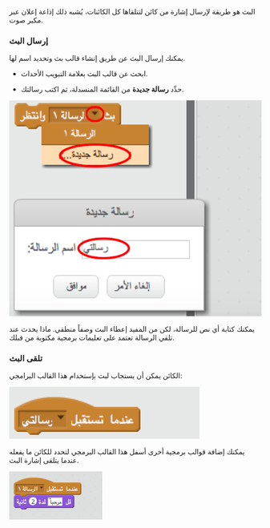 البث هو طريقة لإرسال إشارة من كائن لتتلقاها كل الكائنات، يُشبه ذلك إذاعة إعلان عبر مكبر صوت.

### إرسال البث

يمكنك إرسال البث عن طريق إنشاء قالب بث وتحديد اسم لها.

+ ابحث عن قالب البث بعلامة التبويب الأحداث.

+ حدِّد **رسالة جديدة** من القائمة المنسدلة، ثم اكتب رسالتك.

![اصنع بث](images/create-a-broadcast.png)

يمكنك كتابة أي نص للرسالة، لكن من المفيد إعطاء البث وصفاً منطقي. ماذا يحدث عند تلقي الرسالة تعتمد على تعليمات برمجية مكتوبة من قبلك.

### تلقى البث

الكائن يمكن أن يستجاب لبث بإستخدام هذا القالب البرامجي:

![تلقى بث](images/receive-a-broadcast.png)

يمكنك إضافة قوالب برمجية أخرى أسفل هذا القالب البرمجي لتحدد للكائن ما يفعله عندما يتلقى إشارة البث.

![تلقى مثال](images/receive-example.png)